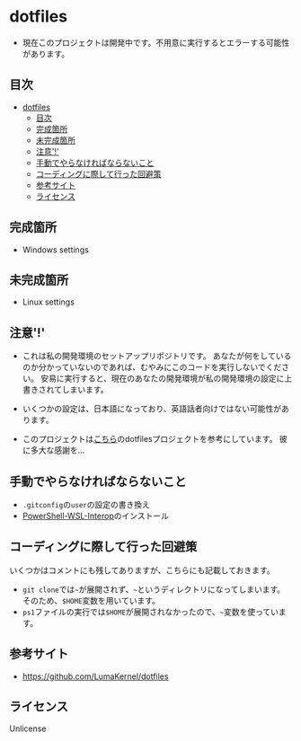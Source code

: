 # dotfiles

- 現在このプロジェクトは開発中です。不用意に実行するとエラーする可能性があります。

## 目次

- [dotfiles](#dotfiles)
  - [目次](#目次)
  - [完成箇所](#完成箇所)
  - [未完成箇所](#未完成箇所)
  - [注意'!'](#注意)
  - [手動でやらなければならないこと](#手動でやらなければならないこと)
  - [コーディングに際して行った回避策](#コーディングに際して行った回避策)
  - [参考サイト](#参考サイト)
  - [ライセンス](#ライセンス)

## 完成箇所

- Windows settings

## 未完成箇所

- Linux settings

## 注意'!'

- これは私の開発環境のセットアップリポジトリです。
  あなたが何をしているのか分かっていないのであれば、むやみにこのコードを実行しないでください。
  安易に実行すると、現在のあなたの開発環境が私の開発環境の設定に上書きされてしまいます。

- いくつかの設定は、日本語になっており、英語話者向けではない可能性があります。

- このプロジェクトは[こちら](https://github.com/LumaKernel/dotfiles)のdotfilesプロジェクトを参考にしています。
  彼に多大な感謝を…

## 手動でやらなければならないこと

- `.gitconfig`の`user`の設定の書き換え
- [PowerShell-WSL-Interop](https://github.com/mikebattista/PowerShell-WSL-Interop)のインストール

## コーディングに際して行った回避策

いくつかはコメントにも残してありますが、こちらにも記載しておきます。

- `git clone`では`~`が展開されず、`~`というディレクトリになってしまいます。そのため、`$HOME`変数を用いています。
- `ps1`ファイルの実行では`$HOME`が展開されなかったので、`~`変数を使っています。

## 参考サイト

- <https://github.com/LumaKernel/dotfiles>

## ライセンス

Unlicense
